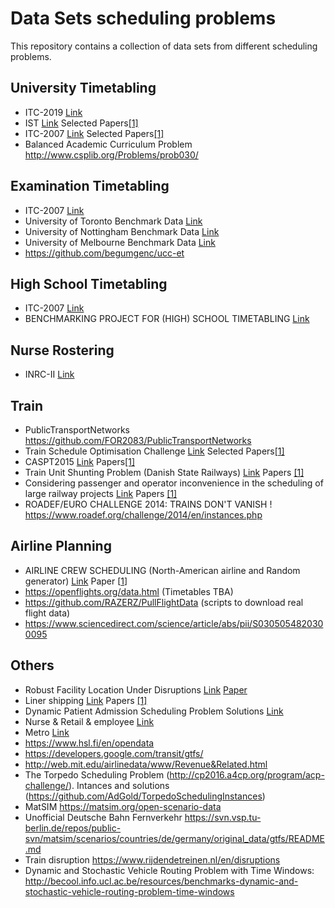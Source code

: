 # Data Sets scheduling problems

This repository contains a collection of data sets from different scheduling problems. 

## University Timetabling
* ITC-2019	[Link](https://www.itc2019.org/)	
* IST		[Link](https://github.com/ADDALemos/DataSets/tree/master/IST)	Selected Papers[[1]](https://www.sciencedirect.com/science/article/pii/S2214716018301696?via%3Dihub)
* ITC-2007	[Link](http://www.cs.qub.ac.uk/itc2007/)	Selected Papers[[1]](https://www.sciencedirect.com/science/article/pii/S0377221719300451)
* Balanced Academic Curriculum Problem
 http://www.csplib.org/Problems/prob030/

## Examination Timetabling
* ITC-2007      [Link](http://www.cs.qub.ac.uk/itc2007/)    
* University of Toronto Benchmark Data [Link](http://www.cs.nott.ac.uk/~pszrq/data.htm)
* University of Nottingham Benchmark Data [Link](http://www.cs.nott.ac.uk/~pszrq/data.htm)
* University of Melbourne Benchmark Data [Link](http://www.cs.nott.ac.uk/~pszrq/data.htm)
* https://github.com/begumgenc/ucc-et

## High School Timetabling
* ITC-2007      [Link](http://www.cs.qub.ac.uk/itc2007/)
* BENCHMARKING PROJECT FOR (HIGH) SCHOOL TIMETABLING		[Link](https://www.utwente.nl/en/eemcs/dmmp/hstt/)

## Nurse Rostering
* INRC-II	[Link](http://mobiz.vives.be/inrc2/?page_id=20)

## Train
* PublicTransportNetworks https://github.com/FOR2083/PublicTransportNetworks
* Train Schedule Optimisation Challenge	[Link](https://www.crowdai.org/challenges/train-schedule-optimisation-challenge) Selected Papers[[1]](https://link.springer.com/chapter/10.1007/978-3-030-20528-7_1)
* CASPT2015	[Link](http://archive.researchdata.leeds.ac.uk/9/) Papers[[1]](https://link.springer.com/article/10.1007/s12469-016-0138-7)
* Train Unit Shunting Problem (Danish State Railways) [Link](http://www.ms.man.dtu.dk/research/instances)	Papers [[1]](https://www.sciencedirect.com/science/article/abs/pii/S0377221717302990)
* Considering passenger and operator inconvenience in the scheduling of large railway projects [Link](http://www.ms.man.dtu.dk/research/instances)	Papers [[1]](https://findit.dtu.dk/en/catalog/2442885077)
* ROADEF/EURO CHALLENGE 2014: TRAINS DON'T VANISH ! https://www.roadef.org/challenge/2014/en/instances.php

## Airline Planning 
* AIRLINE CREW SCHEDULING (North-American airline and Random generator) [Link](https://www.gerad.ca/en/papers/G-2014-22) Paper [[1](https://link.springer.com/article/10.1007%2Fs13676-015-0080-x)]
* https://openflights.org/data.html (Timetables TBA)
* https://github.com/RAZERZ/PullFlightData (scripts to download real flight data)
* https://www.sciencedirect.com/science/article/abs/pii/S0305054820300095

## Others
* Robust Facility Location Under Disruptions [Link](https://sites.google.com/view/chengchun/instances) [Paper](https://www.gerad.ca/en/papers/G-2018-91/view)
* Liner shipping	[Link](http://www.ms.man.dtu.dk/research/instances)	Papers [[1]](https://www.sciencedirect.com/science/article/pii/S1366554514001665?via%3Dihub)
* Dynamic Patient Admission Scheduling Problem Solutions	[Link](http://www.ms.man.dtu.dk/research/instances)
* Nurse & Retail & employee [Link](http://www.schedulingbenchmarks.org/)
* Metro [Link](https://ckan.publishing.service.gov.uk/dataset?q=Translink+Metro+&sort=score+desc%2C+metadata_modified+desc)
* https://www.hsl.fi/en/opendata
* https://developers.google.com/transit/gtfs/
* http://web.mit.edu/airlinedata/www/Revenue&Related.html
* The Torpedo Scheduling Problem (http://cp2016.a4cp.org/program/acp-challenge/). Intances and solutions (https://github.com/AdGold/TorpedoSchedulingInstances)
* MatSIM https://matsim.org/open-scenario-data
* Unofficial Deutsche Bahn Fernverkehr https://svn.vsp.tu-berlin.de/repos/public-svn/matsim/scenarios/countries/de/germany/original_data/gtfs/README.md
* Train disruption https://www.rijdendetreinen.nl/en/disruptions
* Dynamic and Stochastic Vehicle Routing Problem with Time Windows: http://becool.info.ucl.ac.be/resources/benchmarks-dynamic-and-stochastic-vehicle-routing-problem-time-windows
